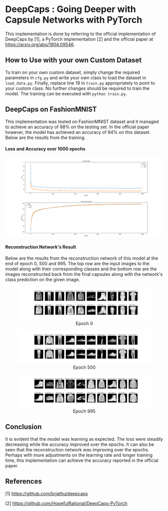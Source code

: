 ﻿
# DeepCaps : Going Deeper with Capsule Networks with PyTorch

This implementation is done by referring to the official implementation of DeepCaps by [1], a PyTorch implementation [2] and the official paper at https://arxiv.org/abs/1904.09546. 

## How to Use with your own Custom Dataset
To train on your own custom dataset, simply change the required parameters in `cfg.py` and write your own class to load the dataset in `load_data.py`. Finally, replace line 19 in `train.py` appropriately to point to your custom class. No further changes should be required to train the model. The training can be executed with `python train.py`.

## DeepCaps on FashionMNIST
This implementation was tested on FashionMNIST dataset and it managed to achieve an accuracy of 88% on the testing set. In the official paper however, the model has achieved an accuracy of 94% on this dataset. Below are the results from the training.

#### Loss and Accuracy over 1000 epochs
<img src="graphs/loss_graph.png" width="800" />  <img src="graphs/accuracy_graph.png" width="800"/>  

#### Reconstruction Network's Result
Below are the results from the reconstruction network of this model at the end of epoch 0, 500 and 995. The top row are the input images to the model along with their corresponding classes and the bottom row are the images reconstructed back from the final capsules along with the network's class prediction on the given image.

<figure class="image">
  <img src="graphs/Original_vs_Reconstructed_Epoch_0.png" >
  <div align="center"><figcaption>Epoch 0</figcaption></div>
</figure>

<figure class="image">
  <img src="graphs/Original_vs_Reconstructed_Epoch_500.png">
  <div align="center"><figcaption>Epoch 500</figcaption></div>
</figure>

<figure class="image">
  <img src="graphs/Original_vs_Reconstructed_Epoch_995.png">
  <div align="center"><figcaption>Epoch 995</figcaption></div>
</figure>

## Conclusion
It is evident that the model was learning as expected. The loss were steadily decreasing while the accuracy improved over the epochs. It can also be seen that the reconstruction network was improving over the epochs. Perhaps with more adjustments on the learning rate and longer training time, this implementation can achieve the accuracy reported in the official paper.




## References

[1] https://github.com/brjathu/deepcaps

[2] https://github.com/HopefulRational/DeepCaps-PyTorch
